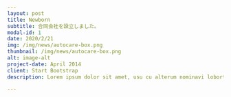 ```yaml
---
layout: post
title: Newborn
subtitle: 合同会社を設立しました。
modal-id: 1
date: 2020/2/21
img: /img/news/autocare-box.png
thumbnail: /img/news/autocare-box.png
alt: image-alt
project-date: April 2014
client: Start Bootstrap
description: Lorem ipsum dolor sit amet, usu cu alterum nominavi lobortis. At duo novum diceret. Tantas apeirian vix et, usu sanctus postulant inciderint ut, populo diceret necessitatibus in vim. Cu eum dicam feugiat noluisse.

---
```

